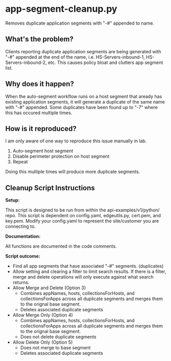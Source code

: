 # app-segment-cleanup.py
Removes duplicate application segments with "-#" appended to name.


## What's the problem?
Clients reporting duplicate application segments are being generated with "-#" appended at the end of the name, i.e. HS-Servers-inbound-1, HS-Servers-inbound-2, etc.  This causes policy bloat and clutters app segment list.



## Why does it happen?
When the auto-segment workflow runs on a host segment that aready has existing application segments, it will generate a duplicate of the same name with "-#" appended.  Some duplicates have been found up to "-7" where this has occured multiple times.


## How is it reproduced?
I am only aware of one way to reproduce this issue manually in lab.
1. Auto-segment host segment
2. Disable perimeter protection on host segment
3. Repeat

Doing this multiple times will produce more duplicate segments.

## Cleanup Script Instructions

**Setup:**

This script is designed to be run from within the api-examples/v1/python/ repo.  This script is dependent on config.yaml, edgeutils.py, cert.pem, and key.pem.  Modify your config.yaml to represent the site/customer you are connecting to.

**Documentation:**

All functions are documented in the code comments.  

**Script outcome:**
- Find all app segments that have associated "-#" segments. (duplicates)
- Allow setting and clearing a filter to limit search results.  If there is a filter, merge and delete operations will only execute against what search   returns.
- Allow Merge and Delete (Option 3)
  - Combines appNames, hosts, collectionsForHosts, and collectionsForApps across all duplicate segments and merges them to the orignal base segment.
  - Deletes associated duplicate segments
- Allow Merge Only (Option 4)
  - Combines appNames, hosts, collectionsForHosts, and collectionsForApps across all duplicate segments and merges them to the orignal base segment.
  - Does not delete duplicate segments
- Allow Delete Only (Option 5)
  - Does not merge to base segment
  - Deletes associated duplicate segments







